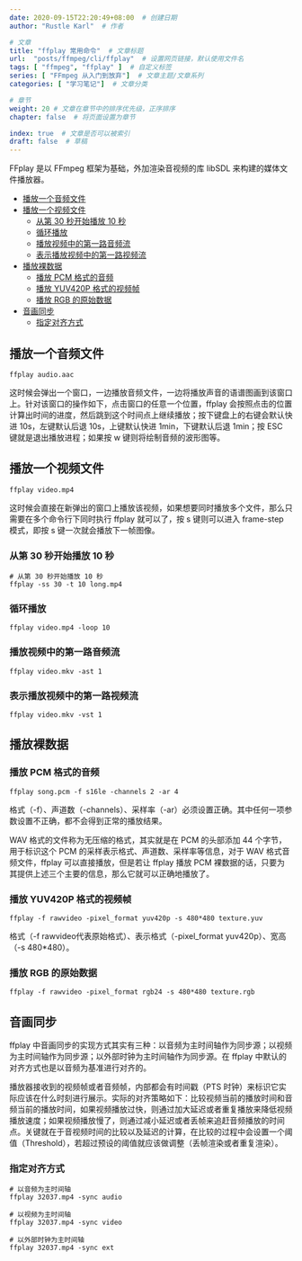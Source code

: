 ```yaml
---
date: 2020-09-15T22:20:49+08:00  # 创建日期
author: "Rustle Karl"  # 作者

# 文章
title: "ffplay 常用命令"  # 文章标题
url:  "posts/ffmpeg/cli/ffplay"  # 设置网页链接，默认使用文件名
tags: [ "ffmpeg", "ffplay" ]  # 自定义标签
series: [ "FFmpeg 从入门到放弃"]  # 文章主题/文章系列
categories: [ "学习笔记"]  # 文章分类

# 章节
weight: 20 # 文章在章节中的排序优先级，正序排序
chapter: false  # 将页面设置为章节

index: true  # 文章是否可以被索引
draft: false  # 草稿
---
```


FFplay 是以 FFmpeg 框架为基础，外加渲染音视频的库 libSDL 来构建的媒体文件播放器。

- [播放一个音频文件](#播放一个音频文件)
- [播放一个视频文件](#播放一个视频文件)
  - [从第 30 秒开始播放 10 秒](#从第-30-秒开始播放-10-秒)
  - [循环播放](#循环播放)
  - [播放视频中的第一路音频流](#播放视频中的第一路音频流)
  - [表示播放视频中的第一路视频流](#表示播放视频中的第一路视频流)
- [播放裸数据](#播放裸数据)
  - [播放 PCM 格式的音频](#播放-pcm-格式的音频)
  - [播放 YUV420P 格式的视频帧](#播放-yuv420p-格式的视频帧)
  - [播放 RGB 的原始数据](#播放-rgb-的原始数据)
- [音画同步](#音画同步)
  - [指定对齐方式](#指定对齐方式)

## 播放一个音频文件

```shell
ffplay audio.aac
```

这时候会弹出一个窗口，一边播放音频文件，一边将播放声音的语谱图画到该窗口上。针对该窗口的操作如下，点击窗口的任意一个位置，ffplay 会按照点击的位置计算出时间的进度，然后跳到这个时间点上继续播放；按下键盘上的右键会默认快进 10s，左键默认后退 10s，上键默认快进 1min，下键默认后退 1min；按 ESC 键就是退出播放进程；如果按 w 键则将绘制音频的波形图等。

## 播放一个视频文件

```shell
ffplay video.mp4
```

这时候会直接在新弹出的窗口上播放该视频，如果想要同时播放多个文件，那么只需要在多个命令行下同时执行 ffplay 就可以了，按 s 键则可以进入 frame-step 模式，即按 s 键一次就会播放下一帧图像。

### 从第 30 秒开始播放 10 秒

```shell
# 从第 30 秒开始播放 10 秒
ffplay -ss 30 -t 10 long.mp4
```

### 循环播放

```shell
ffplay video.mp4 -loop 10
```

### 播放视频中的第一路音频流

```shell
ffplay video.mkv -ast 1
```

### 表示播放视频中的第一路视频流

```shell
ffplay video.mkv -vst 1
```

## 播放裸数据

### 播放 PCM 格式的音频

```shell
ffplay song.pcm -f s16le -channels 2 -ar 4
```

格式（-f）、声道数（-channels）、采样率（-ar）必须设置正确。其中任何一项参数设置不正确，都不会得到正常的播放结果。

WAV 格式的文件称为无压缩的格式，其实就是在 PCM 的头部添加 44 个字节，用于标识这个 PCM 的采样表示格式、声道数、采样率等信息，对于 WAV 格式音频文件，ffplay 可以直接播放，但是若让 ffplay 播放 PCM 裸数据的话，只要为其提供上述三个主要的信息，那么它就可以正确地播放了。

### 播放 YUV420P 格式的视频帧

```shell
ffplay -f rawvideo -pixel_format yuv420p -s 480*480 texture.yuv
```

格式（-f rawvideo代表原始格式）、表示格式（-pixel_format yuv420p）、宽高（-s 480*480）。

### 播放 RGB 的原始数据

```shell
ffplay -f rawvideo -pixel_format rgb24 -s 480*480 texture.rgb
```

## 音画同步

ffplay 中音画同步的实现方式其实有三种：以音频为主时间轴作为同步源；以视频为主时间轴作为同步源；以外部时钟为主时间轴作为同步源。在 ffplay 中默认的对齐方式也是以音频为基准进行对齐的。

播放器接收到的视频帧或者音频帧，内部都会有时间戳（PTS 时钟）来标识它实际应该在什么时刻进行展示。实际的对齐策略如下：比较视频当前的播放时间和音频当前的播放时间，如果视频播放过快，则通过加大延迟或者重复播放来降低视频播放速度；如果视频播放慢了，则通过减小延迟或者丢帧来追赶音频播放的时间点。关键就在于音视频时间的比较以及延迟的计算，在比较的过程中会设置一个阈值（Threshold），若超过预设的阈值就应该做调整（丢帧渲染或者重复渲染）。

### 指定对齐方式

```shell
# 以音频为主时间轴
ffplay 32037.mp4 -sync audio

# 以视频为主时间轴
ffplay 32037.mp4 -sync video

# 以外部时钟为主时间轴
ffplay 32037.mp4 -sync ext
```

